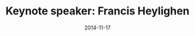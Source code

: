 ---
title: Keynote speaker&#58; Francis Heylighen
layout: default
date: 2014-11-17
img: ../people/francis_20141118.png
link: speakers/francis
category: Speakers
description:


---